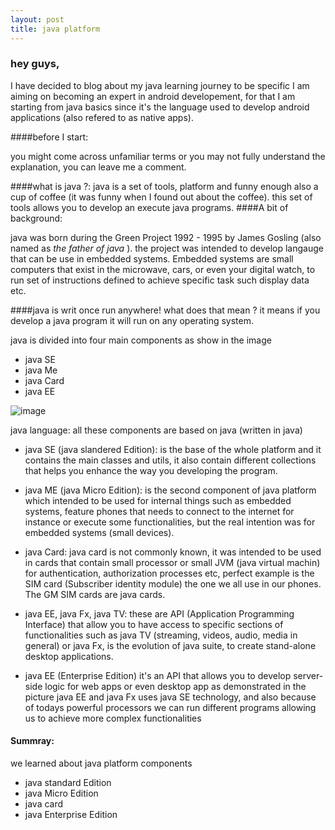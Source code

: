 ```yaml
---
layout: post
title: java platform
---
```


### hey guys,
I have decided to blog about my java learning journey to be specific I am aiming on becoming an expert in android developement, for that I am starting from java basics since it's the language used to develop android applications (also refered to as native apps).


####before I start:

you might come across unfamiliar terms or you may not fully understand the explanation, you can leave me a comment.


####what is java ?:
java is a set of tools, platform and funny enough also a cup of coffee (it was funny when I found out about the coffee).
this set of tools allows you to develop an execute java programs.
####A bit of background:

java was born during the Green Project 1992 - 1995 by James Gosling (also named as <i>the father of java</i> ).
the project was intended to develop langauge that can be use in embedded systems. Embedded systems are small computers that exist in the microwave, cars, or even your digital watch, to run set of instructions defined to achieve specific task such display data etc.

####java is writ once run anywhere!
what does that mean ?
it means if you develop a java program it will run on any operating system.

java is divided into four main components as show in the image

-  java SE
-  java Me
-  java Card
-  java EE

![image](../images/java-platform-componenet.png)

 java language: all these components are based on java (written in java)
- java SE (java slandered Edition): is the base of the whole platform and it contains the main classes and utils, it also contain different collections that helps you enhance the way you developing the program.
- java ME (java Micro Edition): is the second component of java platform which intended to be used for internal things such as embedded systems, feature phones that needs to connect to the internet for instance or execute some functionalities, but the real intention was for embedded systems (small devices).
- java Card: java card is not commonly known, it was intended to be used in cards that contain small processor or small JVM (java virtual machin) for authentication, authorization processes etc, perfect example is the SIM card (Subscriber identity module) the one we all use in our phones. The GM SIM cards are java cards.

- java EE, java Fx, java TV: these are API (Application Programming Interface) that allow you to have access to specific sections of functionalities such as java TV (streaming, videos, audio, media in general) or java Fx, is the evolution of java suite, to create stand-alone desktop applications.
 - java EE (Enterprise Edition) it's an API that allows you to develop server-side logic for web apps or even desktop app as demonstrated in the picture
 java EE and java Fx uses java SE technology, and also because of todays powerful processors we can run different programs allowing us to achieve more complex functionalities

 #### Summray:
 we learned about java platform components
 - java standard Edition
 - java Micro Edition
 - java card
 - java Enterprise Edition
